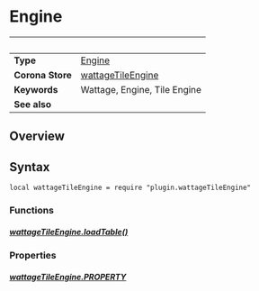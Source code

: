 # Engine

|                      | &nbsp;
| -------------------- | ---------------------------------------------------------------
| __Type__             | [Engine](type_engine.markdown)
| __Corona Store__     | [wattageTileEngine](http://store.coronalabs.com/plugin/wattageTileEngine)
| __Keywords__         | Wattage, Engine, Tile Engine
| __See also__         |

## Overview

## Syntax

	local wattageTileEngine = require "plugin.wattageTileEngine"

### Functions

##### [wattageTileEngine.loadTable()](loadTable.markdown)

### Properties

##### [wattageTileEngine.PROPERTY](PROPERTY.markdown)
